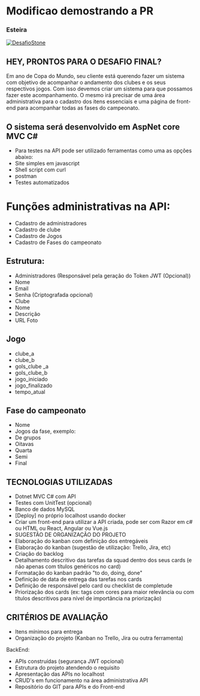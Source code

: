 # Modificao demostrando a PR

### Esteira
[![DesafioStone](https://github.com/KathlenGraziela/DesafioStone-Copa-Do-Mundo/actions/workflows/testPipeline.yml/badge.svg)](https://github.com/KathlenGraziela/DesafioStone-Copa-Do-Mundo/actions/workflows/testPipeline.yml)

## HEY, PRONTOS PARA O DESAFIO FINAL?

Em ano de Copa do Mundo, seu cliente está querendo fazer um sistema com objetivo de acompanhar o andamento dos clubes e os seus respectivos jogos.
Com isso devemos criar um sistema para que possamos fazer este acompanhamento.
O mesmo irá precisar de uma área administrativa para o cadastro dos itens essenciais e uma página de front-end para acompanhar todas as fases do campeonato.
	
## O sistema será desenvolvido em AspNet core MVC C#
- Para testes na API pode ser utilizado ferramentas como uma as opções abaixo:
- Site simples em javascript
- Shell script com curl
- postman
- Testes automatizados

# Funções administrativas na API:
- Cadastro de administradores 
- Cadastro de clube
- Cadastro de Jogos
- Cadastro de Fases do campeonato

## Estrutura:
- Administradores (Responsável pela geração do Token JWT (Opcional))
- Nome
- Email
- Senha (Criptografada opcional)
- Clube
- Nome
- Descrição
- URL Foto

## Jogo
- clube_a
- clube_b
- gols_clube _a
- gols_clube_b
- jogo_iniciado
- jogo_finalizado
- tempo_atual

## Fase do campeonato
- Nome
- Jogos da fase, exemplo:
- De grupos
- Oitavas
- Quarta
- Semi
- Final

## TECNOLOGIAS UTILIZADAS
- Dotnet MVC C# com API
- Testes com UnitTest (opcional)
- Banco de dados MySQL
- [Deploy] no próprio localhost usando docker
- Criar um front-end para utilizar a API criada, pode ser com Razor em c# ou HTML ou React, Angular ou Vue.js
- SUGESTÃO DE ORGANIZAÇÃO DO PROJETO
- Elaboração do kanban com definição dos entregáveis
- Elaboração do kanban (sugestão de utilização: Trello, Jira, etc) 
- Criação do backlog
- Detalhamento descritivo das tarefas da squad dentro dos seus cards (e não apenas com títulos genéricos no card)
- Formatação do kanban padrão "to do, doing, done"
- Definição de data de entrega das tarefas nos cards
- Definição de responsável pelo card ou checklist de completude
- Priorização dos cards (ex: tags com cores para maior relevância ou com títulos descritivos para nível de importância na priorização)

## CRITÉRIOS DE AVALIAÇÃO
- Itens mínimos para entrega
- Organização do projeto (Kanban no Trello, Jira ou outra ferramenta)

BackEnd:
- APIs construídas (segurança JWT opcional)
- Estrutura do projeto atendendo o requisito
- Apresentação das APIs no localhost
- CRUD's em funcionamento na área administrativa API
- Repositório do GIT para APIs e do Front-end

